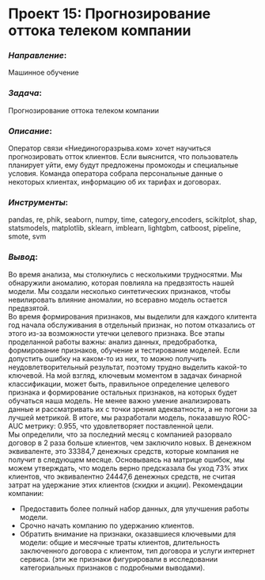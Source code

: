 # Проект 15: Прогнозирование оттока телеком компании

### *Направление*: 
Машинное обучение

### *Задача*: 
Прогнозирование оттока телеком компании

### *Описание*:
Оператор связи «Ниединогоразрыва.ком» хочет научиться прогнозировать отток клиентов. Если выяснится, что пользователь планирует уйти, ему будут предложены промокоды и специальные условия. Команда оператора собрала персональные данные о некоторых клиентах, информацию об их тарифах и договорах. 

### *Инструменты*: 
pandas, re, phik, seaborn, numpy, time, category_encoders, scikitplot, shap, statsmodels, matplotlib, sklearn, imblearn, lightgbm, catboost, pipeline, smote, svm

### *Вывод*:
Во время анализа, мы столкнулись с несколькими трудносятми. Мы обнаружили аномалию, которая повлияла на предвзятость нашей модели. Мы создали несколько синтетических признаков, чтобы невилировать влияние аномалии, но всеравно модель остается предвзятой.  
Во время формирования признаков, мы выделили для каждого клитента год начала обслуживания в отдельный признак, но потом отказались от этого из-за возможности утечки целевого признака.
Все этапы проделанной работы важны: анализ данных, предобработка, формирование признаков, обучение и тестирование моделей. Если допустить ошибку на каком-то из них, то можно получить неудовлетворительный результат, поэтому трудно выделить какой-то ключевой. На мой взгляд, ключевым моментом в задачах бинарной классификации, может быть, правильное определение целевого признака и формирование остальных признаков, на которых будет обучаться наша модель. Не менее важно умение анализировать данные и рассматривать их с точки зрения адекватности, а не погони за лучшей метрикой.
В итоге, мы разработали модель, показавшую ROC-AUC метрику: 0.955, что удовлетворяет поставленной цели.  
Мы определили, что за последний месяц с компанией разорвало договор в 2 раза больше клиентов, чем заключило новых. В денежном эквиваленте, это 33384,7 денежных средств, которые компания не получит в следующем месяце. Основываясь на матрице ошибок, мы можем утверждать, что модель верно предсказала бы уход 73% этих клиентов, что эквивалентно 24447,6 денежных средств, не считая затрат на удержание этих клиентов (скидки  и акции).
Рекомендации компании:  
- Предоставить более полный набор данных, для улучшения работы модели.
- Срочно начать компанию по удержанию клиентов.
- Обратить внимание на признаки, оказавшиеся ключевыми для модели: общие и месячные траты клиентов, длительность заключенного договора с клиентом, тип договора и услуги интернет сервиса. (эти же признаки фигурировали в исследовании категориальных признаков с подробными выводами).
